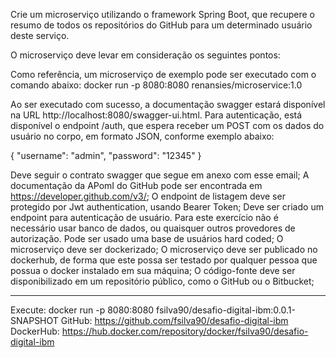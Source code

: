 Crie um microserviço utilizando o framework Spring Boot, que recupere o resumo de todos os repositórios do GitHub para um determinado usuário deste serviço.
 
O microserviço deve levar em consideração os seguintes pontos:
  
  Como referência, um microserviço de exemplo pode ser executado com o comando abaixo:
    docker run -p 8080:8080 renansies/microservice:1.0
 
Ao ser executado com sucesso, a documentação swagger estará disponível na URL http://localhost:8080/swagger-ui.html. Para autenticação, está disponível o endpoint /auth, que espera receber um POST com os dados do usuário no corpo, em formato JSON, conforme exemplo abaixo:
 
{
"username": "admin",
"password": "12345"
}

Deve seguir o contrato swagger que segue em anexo com esse email;
A documentação da APomI do GitHub pode ser encontrada em https://developer.github.com/v3/;
O endpoint de listagem deve ser protegido por Jwt authentication, usando Bearer Token;
Deve ser criado um endpoint para autenticação de usuário. Para este exercício não é necessário usar banco de dados, ou quaisquer outros provedores de autorização. Pode ser usado uma base de usuários hard coded;
O microserviço deve ser dockerizado;
O microserviço deve ser publicado no dockerhub, de forma que este possa ser testado por qualquer pessoa que possua o docker instalado em sua máquina;
O código-fonte deve ser disponibilizado em um repositório público, como o GitHub ou o Bitbucket;

-------------------------------------------------------------------------------------------------------------------

Execute: docker run -p 8080:8080 fsilva90/desafio-digital-ibm:0.0.1-SNAPSHOT
GitHub: https://github.com/fsilva90/desafio-digital-ibm
DockerHub: https://hub.docker.com/repository/docker/fsilva90/desafio-digital-ibm